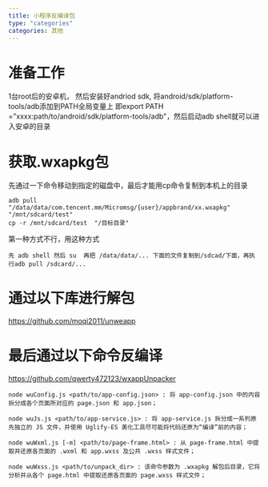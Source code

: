 ```yaml
---
title: 小程序反编译包
type: "categories"
categories: 其他
---
```


# 准备工作

1台root后的安卓机， 然后安装好andriod sdk, 将android/sdk/platform-tools/adb添加到PATH全局变量上
即export PATH ="xxxx:path/to/android/sdk/platform-tools/adb"，然后启动adb shell就可以进入安卓的目录

# 获取.wxapkg包
先通过一下命令移动到指定的磁盘中，最后才能用cp命令复制到本机上的目录

```
adb pull "/data/data/com.tencent.mm/Micromsg/{user}/appbrand/xx.wxapkg"  "/mnt/sdcard/test"
cp -r /mnt/sdcard/test  "/目标目录"
```
第一种方式不行，用这种方式
```
先 adb shell 然后 su  再把 /data/data/... 下面的文件复制到/sdcad/下面，再执行adb pull /sdcard/...
```
# 通过以下库进行解包
https://github.com/moqi2011/unweapp

# 最后通过以下命令反编译

https://github.com/qwerty472123/wxappUnpacker

```
node wuConfig.js <path/to/app-config.json> : 将 app-config.json 中的内容拆分成各个页面所对应的 page.json 和 app.json；

node wuJs.js <path/to/app-service.js> : 将 app-service.js 拆分成一系列原先独立的 JS 文件，并使用 Uglify-ES 美化工具尽可能将代码还原为“编译”前的内容；

node wuWxml.js [-m] <path/to/page-frame.html> : 从 page-frame.html 中提取并还原各页面的 .wxml 和 app.wxss 及公共 .wxss 样式文件；

node wuWxss.js <path/to/unpack_dir> : 该命令参数为 .wxapkg 解包后目录，它将分析并从各个 page.html 中提取还原各页面的 page.wxss 样式文件；

```

